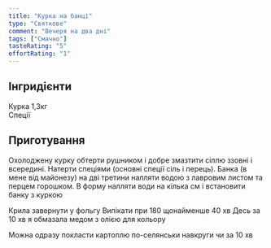 ```yaml
---
title: "Курка на банці"
type: "Святкове"
comment: "Вечеря на два дні"
tags: ["Смачно"]
tasteRating: "5"
effortRating: "1"
---
```


## Інгридієнти

Курка 1,3кг  
Спеції

## Приготування

Охолоджену курку обтерти рушником і добре змазтити сіллю ззовні і всередині. Натерти спеціями (основні спеції сіль і перець). Банка (в мене від майонезу) на дві третини налляти водою з лавровим листом та перцем горошком.
В форму налляти води на кілька см і встановити банку з куркою

Крила завернути у фольгу
Випікати при 180 щонайменше 40 хв
Десь за 10 хв я обмазала медом з олією для кольору

Можна одразу покласти картоплю по-селянськи навкруги чи за 10 хв
